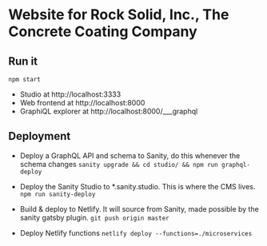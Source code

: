 # Website for Rock Solid, Inc., The Concrete Coating Company

## Run it
`npm start`
- Studio at http://localhost:3333
- Web frontend at http://localhost:8000
- GraphiQL explorer at http://localhost:8000/___graphql

## Deployment
- Deploy a GraphQL API and schema to Sanity, do this whenever the schema changes
`sanity upgrade && cd studio/ && npm run graphql-deploy`

- Deploy the Sanity Studio to *.sanity.studio. This is where the CMS lives. 
`npm run sanity-deploy`

- Build & deploy to Netlify. It will source from Sanity, made possible by the sanity gatsby plugin.
`git push origin master`

- Deploy Netlify functions 
`netlify deploy --functions=./microservices`
